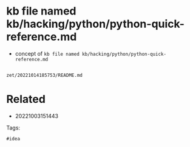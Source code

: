 # kb file named kb/hacking/python/python-quick-reference.md

- concept of `kb file named kb/hacking/python/python-quick-reference.md`

```
```

` zet/20221014185753/README.md `

# Related

- 20221003151443

Tags:

    #idea
